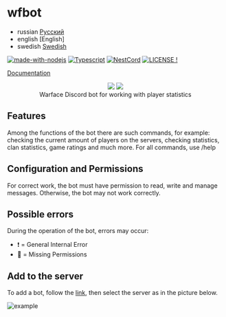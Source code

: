 # wfbot
- russian [Русский](./README.md)
- english [English]
- swedish [Swedish](./README_se.md)

[![made-with-nodejs](https://img.shields.io/badge/Made%20with-Node.js-1f425f.svg)](https://nodejs.org)
[![Typescript](https://img.shields.io/badge/Written%20on-TypeScript-blue)](https://typescriptlang.org/)
[![NestCord](https://img.shields.io/badge/Powered%20by-NestCord-blue)](https://github.com/GlobalArtInc/nestcord)
[![LICENSE !](https://img.shields.io/github/license/GlobalArtLimited/wfbot.png)](https://github.com/GlobalArtLimited/wfbot/blob/master/LICENSE)

[Documentation](https://wfs.globalart.dev/swagger/)

<p align="center">
    <a href="https://ru.warface.com"><img src="https://i.imgur.com/V32gM6h.png"></a> <a href="https://discord.com">
    <img src="https://i.imgur.com/80yu4rz.png"></a> 
    <br>
    Warface Discord bot for working with player statistics
</p>

## Features
Among the functions of the bot there are such commands, for example: checking the current amount of players on the servers, checking statistics, clan statistics, game ratings and much more.
For all commands, use /help

## Configuration and Permissions
For correct work, the bot must have permission to read, write and manage messages. Otherwise, the bot may not work correctly.

## Possible errors
During the operation of the bot, errors may occur:

- :heavy_exclamation_mark: = General Internal Error
- :no_entry_sign: = Missing Permissions

## Add to the server
To add a bot, follow the [link](https://discord.com/oauth2/authorize?client_id=800354757297438750), then select the server as in the picture below.

![example](https://i.imgur.com/KCdUbpd.png)
